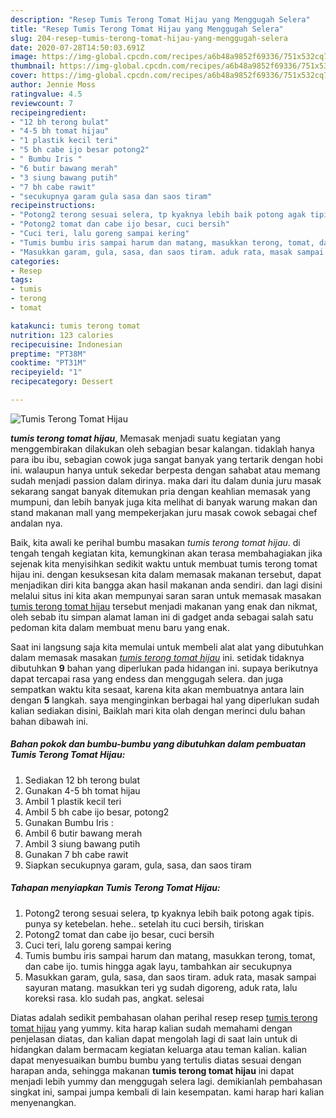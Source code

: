 ```yaml
---
description: "Resep Tumis Terong Tomat Hijau yang Menggugah Selera"
title: "Resep Tumis Terong Tomat Hijau yang Menggugah Selera"
slug: 204-resep-tumis-terong-tomat-hijau-yang-menggugah-selera
date: 2020-07-28T14:50:03.691Z
image: https://img-global.cpcdn.com/recipes/a6b48a9852f69336/751x532cq70/tumis-terong-tomat-hijau-foto-resep-utama.jpg
thumbnail: https://img-global.cpcdn.com/recipes/a6b48a9852f69336/751x532cq70/tumis-terong-tomat-hijau-foto-resep-utama.jpg
cover: https://img-global.cpcdn.com/recipes/a6b48a9852f69336/751x532cq70/tumis-terong-tomat-hijau-foto-resep-utama.jpg
author: Jennie Moss
ratingvalue: 4.5
reviewcount: 7
recipeingredient:
- "12 bh terong bulat"
- "4-5 bh tomat hijau"
- "1 plastik kecil teri"
- "5 bh cabe ijo besar potong2"
- " Bumbu Iris "
- "6 butir bawang merah"
- "3 siung bawang putih"
- "7 bh cabe rawit"
- "secukupnya garam gula sasa dan saos tiram"
recipeinstructions:
- "Potong2 terong sesuai selera, tp kyaknya lebih baik potong agak tipis. punya sy ketebelan. hehe.. setelah itu cuci bersih, tiriskan"
- "Potong2 tomat dan cabe ijo besar, cuci bersih"
- "Cuci teri, lalu goreng sampai kering"
- "Tumis bumbu iris sampai harum dan matang, masukkan terong, tomat, dan cabe ijo. tumis hingga agak layu, tambahkan air secukupnya"
- "Masukkan garam, gula, sasa, dan saos tiram. aduk rata, masak sampai sayuran matang. masukkan teri yg sudah digoreng, aduk rata, lalu koreksi rasa. klo sudah pas, angkat. selesai"
categories:
- Resep
tags:
- tumis
- terong
- tomat

katakunci: tumis terong tomat 
nutrition: 123 calories
recipecuisine: Indonesian
preptime: "PT38M"
cooktime: "PT31M"
recipeyield: "1"
recipecategory: Dessert

---
```



![Tumis Terong Tomat Hijau](https://img-global.cpcdn.com/recipes/a6b48a9852f69336/751x532cq70/tumis-terong-tomat-hijau-foto-resep-utama.jpg)

<b><i>tumis terong tomat hijau</i></b>, Memasak menjadi suatu kegiatan yang menggembirakan dilakukan oleh sebagian besar kalangan. tidaklah hanya para ibu ibu, sebagian cowok juga sangat banyak yang tertarik dengan hobi ini. walaupun hanya untuk sekedar berpesta dengan sahabat atau memang sudah menjadi passion dalam dirinya. maka dari itu dalam dunia juru masak sekarang sangat banyak ditemukan pria dengan keahlian memasak yang mumpuni, dan lebih banyak juga kita melihat di banyak warung makan dan stand makanan mall yang mempekerjakan juru masak cowok sebagai chef andalan nya.

Baik, kita awali ke perihal bumbu masakan <i>tumis terong tomat hijau</i>. di tengah tengah kegiatan kita, kemungkinan akan terasa membahagiakan jika sejenak kita menyisihkan sedikit waktu untuk membuat tumis terong tomat hijau ini. dengan kesuksesan kita dalam memasak makanan tersebut, dapat menjadikan diri kita bangga akan hasil makanan anda sendiri. dan lagi disini melalui situs ini kita akan mempunyai saran saran untuk memasak masakan <u>tumis terong tomat hijau</u> tersebut menjadi makanan yang enak dan nikmat, oleh sebab itu simpan alamat laman ini di gadget anda sebagai salah satu pedoman kita dalam membuat menu baru yang enak.




Saat ini langsung saja kita memulai untuk membeli alat alat yang dibutuhkan dalam memasak masakan <u><i>tumis terong tomat hijau</i></u> ini. setidak tidaknya dibutuhkan <b>9</b> bahan yang diperlukan pada hidangan ini. supaya berikutnya dapat tercapai rasa yang endess dan menggugah selera. dan juga sempatkan waktu kita sesaat, karena kita akan membuatnya antara lain dengan <b>5</b> langkah. saya menginginkan berbagai hal yang diperlukan sudah kalian sediakan disini, Baiklah mari kita olah dengan merinci dulu bahan bahan dibawah ini.

<!--inarticleads1-->

##### Bahan pokok dan bumbu-bumbu yang dibutuhkan dalam pembuatan Tumis Terong Tomat Hijau:

1. Sediakan 12 bh terong bulat
1. Gunakan 4-5 bh tomat hijau
1. Ambil 1 plastik kecil teri
1. Ambil 5 bh cabe ijo besar, potong2
1. Gunakan  Bumbu Iris :
1. Ambil 6 butir bawang merah
1. Ambil 3 siung bawang putih
1. Gunakan 7 bh cabe rawit
1. Siapkan secukupnya garam, gula, sasa, dan saos tiram




<!--inarticleads2-->

##### Tahapan menyiapkan Tumis Terong Tomat Hijau:

1. Potong2 terong sesuai selera, tp kyaknya lebih baik potong agak tipis. punya sy ketebelan. hehe.. setelah itu cuci bersih, tiriskan
1. Potong2 tomat dan cabe ijo besar, cuci bersih
1. Cuci teri, lalu goreng sampai kering
1. Tumis bumbu iris sampai harum dan matang, masukkan terong, tomat, dan cabe ijo. tumis hingga agak layu, tambahkan air secukupnya
1. Masukkan garam, gula, sasa, dan saos tiram. aduk rata, masak sampai sayuran matang. masukkan teri yg sudah digoreng, aduk rata, lalu koreksi rasa. klo sudah pas, angkat. selesai




Diatas adalah sedikit pembahasan olahan perihal resep resep <u>tumis terong tomat hijau</u> yang yummy. kita harap kalian sudah memahami dengan penjelasan diatas, dan kalian dapat mengolah lagi di saat lain untuk di hidangkan dalam bermacam kegiatan keluarga atau teman kalian. kalian dapat menyesuaikan bumbu bumbu yang tertulis diatas sesuai dengan harapan anda, sehingga makanan <b>tumis terong tomat hijau</b> ini dapat menjadi lebih yummy dan menggugah selera lagi. demikianlah pembahasan singkat ini, sampai jumpa kembali di lain kesempatan. kami harap hari kalian menyenangkan.
